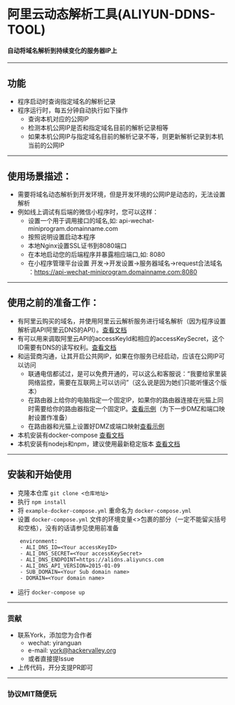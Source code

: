 # 阿里云动态解析工具(ALIYUN-DDNS-TOOL)
#### 自动将域名解析到持续变化的服务器IP上

------

## 功能
  - 程序启动时查询指定域名的解析记录
  - 程序运行时，每五分钟自动执行如下操作
    - 查询本机对应的公网IP
    - 检测本机公网IP是否和指定域名目前的解析记录相等
    - 如果本机公网IP与指定域名目前的解析记录不等，则更新解析记录到本机当前的公网IP

------

## 使用场景描述：
  - 需要将域名动态解析到开发环境，但是开发环境的公网IP是动态的，无法设置解析
  - 例如线上调试有后端的微信小程序时，您可以这样：
    - 设置一个用于调用接口的域名,如: api-wechat-miniprogram.domainname.com
    - 按照说明设置启动本程序
    - 本地Nginx设置SSL证书到8080端口
    - 在本地启动您的后端程序并暴露相应端口,如: 8080
    - 在小程序管理平台设置 开发->开发设置->服务器域名->request合法域名 ：https://api-wechat-miniprogram.domainname.com:8080

------

## 使用之前的准备工作：
  - 有阿里云购买的域名，并使用阿里云云解析服务进行域名解析（因为程序设置解析调API阿里云DNS的API）。[查看文档](https://help.aliyun.com/knowledge_list/121109.html?spm=a2c4g.11186623.6.570.55fa6fd8ob7hcG)
  - 有可以用来调取阿里云API的accessKeyId和相应的accessKeySecret，这个ID需要有DNS的读写权利。[查看文档](https://help.aliyun.com/document_detail/61723.html?spm=5176.11065259.1996646101.searchclickresult.5ca4158e47eh5i)
  - 和运营商沟通，让其开启公共网IP，如果在你服务已经启动，应该在公网IP可以访问
    - 联通电信都试过，是可以免费开通的，可以这么和客服说：“我要给家里装网络监控，需要在互联网上可以访问”（这么说是因为她们只能听懂这个版本）
    - 在路由器上给你的电脑指定一个固定IP，如果你的路由器连接在光猫上同时需要给你的路由器指定一个固定IP。[查看示例](https://jingyan.baidu.com/article/647f01151db5677f2148a8de.html)（为下一步DMZ和端口映射设置作准备）
    - 在路由器和光猫上设置好DMZ或端口映射[查看示例](https://jingyan.baidu.com/article/fdbd42779f7136b89e3f48e0.html)
  - 本机安装有docker-compose [查看文档](https://docs.docker.com/compose/install/)
  - 本机安装有nodejs和npm，建议使用最新稳定版本 [查看文档](https://nodejs.org/en/)

------

## 安装和开始使用
  - 克隆本仓库 `git clone <仓库地址>`
  - 执行 `npm install`
  - 将 `example-docker-compose.yml` 重命名为 `docker-compose.yml`
  - 设置 `docker-compose.yml` 文件的环境变量<>包裹的部分（一定不能留尖括号和空格），没有的话请参见使用前准备
  ```
      environment: 
      - ALI_DNS_ID=<Your accessKeyID>
      - ALI_DNS_SECRET=<Your accessKeySecret>
      - ALI_DNS_ENDPOINT=https://alidns.aliyuncs.com
      - ALI_DNS_API_VERSION=2015-01-09
      - SUB_DOMAIN=<Your Sub domain name>
      - DOMAIN=<Your domain name>
  ```
  - 运行 `docker-compose up`

------

### 贡献
  - 联系York，添加您为合作者
    - wechat: yiranguan
    - e-mail: york@hackervalley.org
    - 或者直接提Issue
  - 上传代码，开分支提PR即可

------

### 协议MIT随便玩
